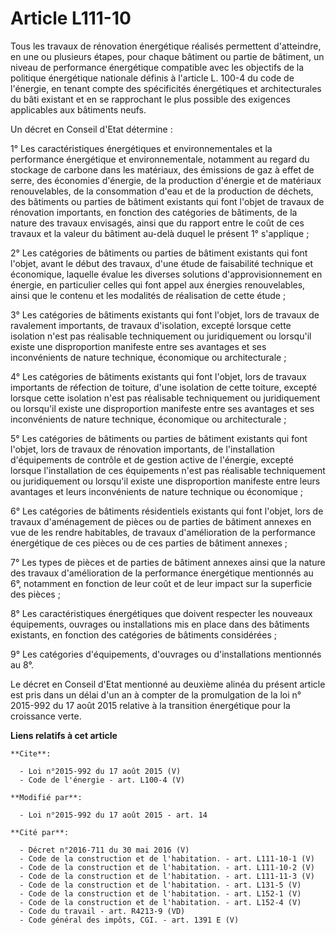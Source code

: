 # Article L111-10

Tous les travaux de rénovation énergétique réalisés permettent d'atteindre, en une ou plusieurs étapes, pour chaque bâtiment
ou partie de bâtiment, un niveau de performance énergétique compatible avec les objectifs de la politique énergétique
nationale définis à l'article L. 100-4 du code de l'énergie, en tenant compte des spécificités énergétiques et
architecturales du bâti existant et en se rapprochant le plus possible des exigences applicables aux bâtiments neufs. 

Un décret en Conseil d'Etat détermine : 

1° Les caractéristiques énergétiques et environnementales et la performance énergétique et environnementale, notamment au
regard du stockage de carbone dans les matériaux, des émissions de gaz à effet de serre, des économies d'énergie, de la
production d'énergie et de matériaux renouvelables, de la consommation d'eau et de la production de déchets, des bâtiments ou
parties de bâtiment existants qui font l'objet de travaux de rénovation importants, en fonction des catégories de bâtiments,
de la nature des travaux envisagés, ainsi que du rapport entre le coût de ces travaux et la valeur du bâtiment au-delà duquel
le présent 1° s'applique ; 

2° Les catégories de bâtiments ou parties de bâtiment existants qui font l'objet, avant le début des travaux, d'une étude de
faisabilité technique et économique, laquelle évalue les diverses solutions d'approvisionnement en énergie, en particulier
celles qui font appel aux énergies renouvelables, ainsi que le contenu et les modalités de réalisation de cette étude ; 

3° Les catégories de bâtiments existants qui font l'objet, lors de travaux de ravalement importants, de travaux d'isolation,
excepté lorsque cette isolation n'est pas réalisable techniquement ou juridiquement ou lorsqu'il existe une disproportion
manifeste entre ses avantages et ses inconvénients de nature technique, économique ou architecturale ; 

4° Les catégories de bâtiments existants qui font l'objet, lors de travaux importants de réfection de toiture, d'une
isolation de cette toiture, excepté lorsque cette isolation n'est pas réalisable techniquement ou juridiquement ou lorsqu'il
existe une disproportion manifeste entre ses avantages et ses inconvénients de nature technique, économique ou
architecturale ; 

5° Les catégories de bâtiments ou parties de bâtiment existants qui font l'objet, lors de travaux de rénovation importants,
de l'installation d'équipements de contrôle et de gestion active de l'énergie, excepté lorsque l'installation de ces
équipements n'est pas réalisable techniquement ou juridiquement ou lorsqu'il existe une disproportion manifeste entre leurs
avantages et leurs inconvénients de nature technique ou économique ; 

6° Les catégories de bâtiments résidentiels existants qui font l'objet, lors de travaux d'aménagement de pièces ou de parties
de bâtiment annexes en vue de les rendre habitables, de travaux d'amélioration de la performance énergétique de ces pièces ou
de ces parties de bâtiment annexes ; 

7° Les types de pièces et de parties de bâtiment annexes ainsi que la nature des travaux d'amélioration de la performance
énergétique mentionnés au 6°, notamment en fonction de leur coût et de leur impact sur la superficie des pièces ; 

8° Les caractéristiques énergétiques que doivent respecter les nouveaux équipements, ouvrages ou installations mis en place
dans des bâtiments existants, en fonction des catégories de bâtiments considérées ; 

9° Les catégories d'équipements, d'ouvrages ou d'installations mentionnés au 8°. 

Le décret en Conseil d'Etat mentionné au deuxième alinéa du présent article est pris dans un délai d'un an à compter de la
promulgation de la loi n° 2015-992 du 17 août 2015 relative à la transition énergétique pour la croissance verte.

**Liens relatifs à cet article**

	**Cite**:

	  - Loi n°2015-992 du 17 août 2015 (V)
	  - Code de l'énergie - art. L100-4 (V)

	**Modifié par**:

	  - Loi n°2015-992 du 17 août 2015 - art. 14

	**Cité par**:

	  - Décret n°2016-711 du 30 mai 2016 (V)
	  - Code de la construction et de l'habitation. - art. L111-10-1 (V)
	  - Code de la construction et de l'habitation. - art. L111-10-2 (V)
	  - Code de la construction et de l'habitation. - art. L111-11-3 (V)
	  - Code de la construction et de l'habitation. - art. L131-5 (V)
	  - Code de la construction et de l'habitation. - art. L152-1 (V)
	  - Code de la construction et de l'habitation. - art. L152-4 (V)
	  - Code du travail - art. R4213-9 (VD)
	  - Code général des impôts, CGI. - art. 1391 E (V)
